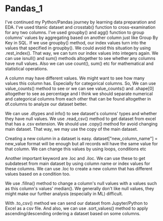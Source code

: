 # Pandas_1
I've continued my Python/Pandas journey by learning data preparation and EDA. I've used titanic dataset and crosstab() function to cross-examination for any two columns. I've used groupby() and agg() function to group columns' values by aggregating based on another column just like Group By Key in SQL. If we use groupby() method, our index values turn into the values that specified in groupby(). We could avoid this situation by using .rest_index(). That way, we can turn our index values into integers again. We can use isnull() and sum() methods altogether to see whether any columns have null values. Also we can use count(), sum() etc for mathematical and statistical operations. 

A column may have different values. We might want to see how many values this column has. Especially for categorical columns. So, We can use value_counts() method to see or we can see value_counts() and .shape[0] altogether to see as percentage and I think we should separate numerical and categorical columns from each other that can be found altogether in df.columns to analyze our dataset better.

We can use .dtypes and info() to see dataset's columns' types and whether they have null values. We use .read_csv() method to get dataset from excel that has a .csv extension. We should use .copy() method for avoid changing main dataset. That way, we may use the copy of the main dataset.

Creating a new column in a dataset is easy. 
dataset["new_column_name"] = new_value format will be enough but all records will have the same value for that column. We can change this values by using loops, conditions etc

Another important keyword are .loc and .iloc. We can use these to get subdateset from main dataset by using column name or index values for these columns. We can use .loc to create a new column that has different values based on a condition too.

We use .fillna() method to change a column's null values with a values such as this column's values' median(). We generally don't like null values, they might make our further analysis (especially in ML) difficult.

With .to_csv() method we can send our dataset from Jupyter/Python to Excel as a csv file. And also, we can use .sort_values() method to apply ascending/descending ordering a dataset based on some columns.  

